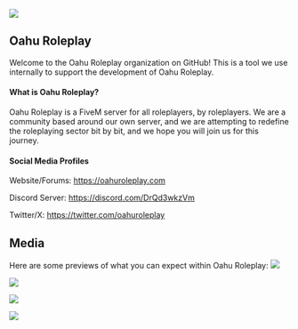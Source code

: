 ![](https://cdn.thefrostcloud.com/resources/oahurp/images/miscellaneous/FiveMServerBanner.jpg)

## Oahu Roleplay

Welcome to the Oahu Roleplay organization on GitHub! This is a tool we use internally to support the development of Oahu Roleplay.

#### What is Oahu Roleplay?

Oahu Roleplay is a FiveM server for all roleplayers, by roleplayers. We are a community based around our own server, and we are attempting to redefine the roleplaying sector bit by bit, and we hope you will join us for this journey.

#### Social Media Profiles

Website/Forums: https://oahuroleplay.com

Discord Server: https://discord.com/DrQd3wkzVm

Twitter/X: https://twitter.com/oahuroleplay

## Media
Here are some previews of what you can expect within Oahu Roleplay:
![](https://cdn.thefrostcloud.com/resources/oahurp/images/newimages/image1-transformed.png)

![](https://cdn.thefrostcloud.com/resources/oahurp/images/newimages/YellowjackBarScene.png)

![](https://cdn.thefrostcloud.com/resources/oahurp/images/newimages/BCSO%20LSPD%20SASP/image2.png)

![](https://cdn.thefrostcloud.com/resources/oahurp/images/newimages/DrugdealScene/Graded/Untitled%20Export/image2.jpg)
